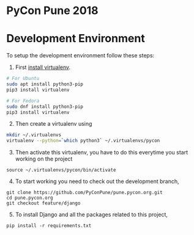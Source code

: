 PyCon Pune 2018
===============

# Development Environment
To setup the development environment follow these steps:

1. First [install virtualenv](https://virtualenv.pypa.io/en/stable/installation/).
```bash
# For Ubuntu
sudo apt install python3-pip
pip3 install virtualenv

# For Fedora
sudo dnf install python3-pip
pip3 install virtualenv
```

2. Then create a virtualenv using
```bash
mkdir ~/.virtualenvs
virtualenv --python=`which python3` ~/.virtualenvs/pycon
```

3. Then activate this virtualenv, you have to do this everytime you start
   working on the project
```
source ~/.virtualenvs/pycon/bin/activate
```

4. To start working you need to check out the development branch,
```
git clone https://github.com/PyConPune/pune.pycon.org.git
cd pune.pycon.org
git checkout feature/django
```

5. To install Django and all the packages related to this project,
```
pip install -r requirements.txt
```

